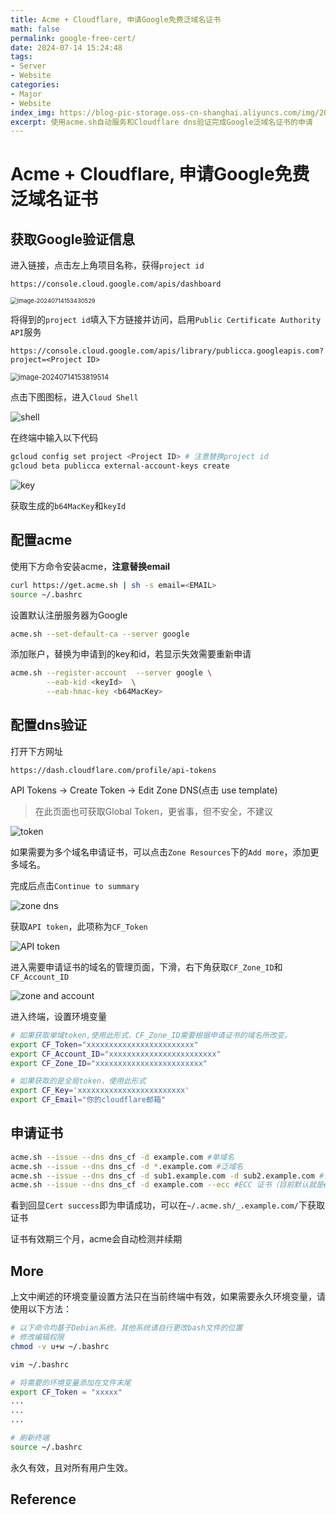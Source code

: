 ```yaml
---
title: Acme + Cloudflare, 申请Google免费泛域名证书
math: false
permalink: google-free-cert/
date: 2024-07-14 15:24:48
tags:
- Server
- Website
categories:
- Major
- Website
index_img: https://blog-pic-storage.oss-cn-shanghai.aliyuncs.com/img/202407141531852.png
excerpt: 使用acme.sh自动服务和Cloudflare dns验证完成Google泛域名证书的申请
---
```


# Acme + Cloudflare, 申请Google免费泛域名证书

## 获取Google验证信息

进入链接，点击左上角项目名称，获得`project id`

```
https://console.cloud.google.com/apis/dashboard
```

<img src="https://blog-pic-storage.oss-cn-shanghai.aliyuncs.com/img/202407141534696.png" alt="image-20240714153430529" style="zoom: 67%;" />

将得到的`project id`填入下方链接并访问，启用`Public Certificate Authority API`服务

```
https://console.cloud.google.com/apis/library/publicca.googleapis.com?project=<Project ID>
```

<img src="https://blog-pic-storage.oss-cn-shanghai.aliyuncs.com/img/202407141538598.png" alt="image-20240714153819514" style="zoom:80%;" />

点击下图图标，进入`Cloud Shell`

![shell](https://blog-pic-storage.oss-cn-shanghai.aliyuncs.com/img/202407141540879.png)

在终端中输入以下代码

```bash
gcloud config set project <Project ID> # 注意替换project id
gcloud beta publicca external-account-keys create
```

![key](https://blog-pic-storage.oss-cn-shanghai.aliyuncs.com/img/202407141545043.png)

获取生成的`b64MacKey`和`keyId`

## 配置acme

使用下方命令安装acme，**注意替换email**

```bash
curl https://get.acme.sh | sh -s email=<EMAIL> 
source ~/.bashrc
```

设置默认注册服务器为Google

```bash
acme.sh --set-default-ca --server google
```

添加账户，替换为申请到的key和id，若显示失效需要重新申请

```bash
acme.sh --register-account  --server google \
        --eab-kid <keyId>  \
        --eab-hmac-key <b64MacKey>
```

## 配置dns验证

打开下方网址

```
https://dash.cloudflare.com/profile/api-tokens
```

API Tokens -> Create Token -> Edit Zone DNS(点击 use template)

> 在此页面也可获取Global Token，更省事，但不安全，不建议

![token](https://blog-pic-storage.oss-cn-shanghai.aliyuncs.com/img/202407141556594.png)

如果需要为多个域名申请证书，可以点击`Zone Resources`下的`Add more`，添加更多域名。

完成后点击`Continue to summary`

![zone dns](https://blog-pic-storage.oss-cn-shanghai.aliyuncs.com/img/202407141558885.png)

获取`API token`，此项称为`CF_Token`

![API token](https://blog-pic-storage.oss-cn-shanghai.aliyuncs.com/img/202407141600664.png)

进入需要申请证书的域名的管理页面，下滑，右下角获取`CF_Zone_ID`和`CF_Account_ID`

![zone and account](https://blog-pic-storage.oss-cn-shanghai.aliyuncs.com/img/202407141603723.png)

进入终端，设置环境变量

```bash
# 如果获取单域token,使用此形式，CF_Zone_ID需要根据申请证书的域名所改变。
export CF_Token="xxxxxxxxxxxxxxxxxxxxxxxx"
export CF_Account_ID="xxxxxxxxxxxxxxxxxxxxxxxx"
export CF_Zone_ID="xxxxxxxxxxxxxxxxxxxxxxxx"

# 如果获取的是全局token，使用此形式
export CF_Key='xxxxxxxxxxxxxxxxxxxxxxxx'
export CF_Email="你的cloudflare邮箱"
```

## 申请证书

```bash
acme.sh --issue --dns dns_cf -d example.com #单域名
acme.sh --issue --dns dns_cf -d *.example.com #泛域名
acme.sh --issue --dns dns_cf -d sub1.example.com -d sub2.example.com #多域名
acme.sh --issue --dns dns_cf -d example.com --ecc #ECC 证书（目前默认就是ecc证书）
```

看到回显`Cert success`即为申请成功，可以在`~/.acme.sh/_.example.com/`下获取证书

证书有效期三个月，acme会自动检测并续期

## More

上文中阐述的环境变量设置方法只在当前终端中有效，如果需要永久环境变量，请使用以下方法：

```bash
# 以下命令均基于Debian系统，其他系统请自行更改bash文件的位置
# 修改编辑权限
chmod -v u+w ~/.bashrc

vim ~/.bashrc

# 将需要的环境变量添加在文件末尾
export CF_Token = "xxxxx"
...
...
...

# 刷新终端
source ~/.bashrc
```

永久有效，且对所有用户生效。

## Reference

[^1]:[acmesh-official/acme.sh Wik](https://github.com/acmesh-official/acme.sh/wiki)
[^2]:[Automate Public Certificate Lifecycle Management via ACME Client API](https://cloud.google.com/blog/products/identity-security/automate-public-certificate-lifecycle-management-via--acme-client-api)
[^3]:[使用 ACME.SH 申请 Google CA SSL 证书](https://www.cestlavie.moe/posts/acme-gts-ssl/#fnref:1)
[^4]:[使用 ACME 申请 Google CA SSL 证书](https://blog.iyume.top/other/155.html)
[^5]:[使用 acme.sh 配置自动续签 SSL 证书](https://u.sb/acme-sh-ssl/)
